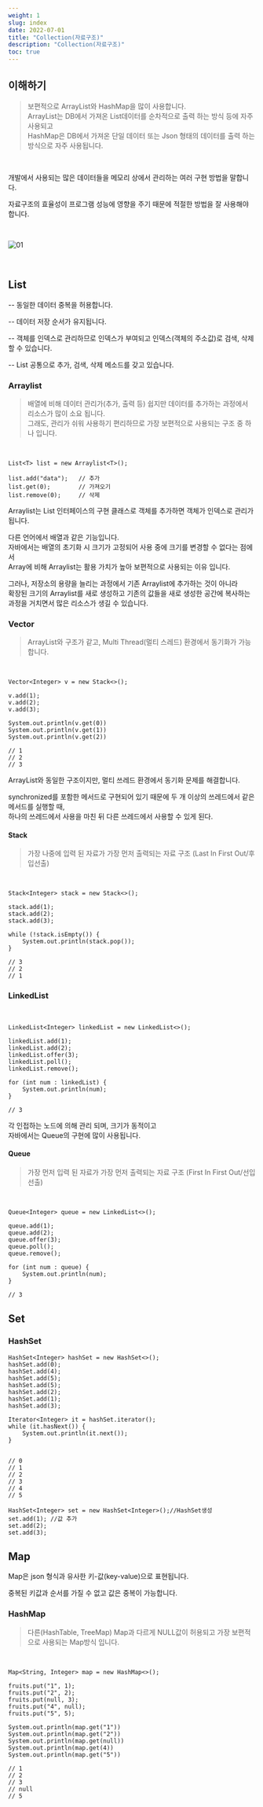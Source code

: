 ```yaml
---
weight: 1
slug: index
date: 2022-07-01
title: "Collection(자료구조)"
description: "Collection(자료구조)"
toc: true
---
```


## 이해하기

> 보편적으로 ArrayList와 HashMap을 많이 사용합니다.<br>
ArrayList는 DB에서 가져온 List데이터를 순차적으로 출력 하는 방식 등에 자주 사용되고<br>
HashMap은 DB에서 가져온 단일 데이터 또는 Json 형태의 데이터를 출력 하는 방식으로 자주 사용됩니다.

<br>

개발에서 사용되는 많은 데이터들을 메모리 상에서 관리하는 여러 구현 방법을 말합니다.<br>

자료구조의 효율성이 프로그램 성능에 영향을 주기 때문에 적절한 방법을 잘 사용해야 합니다.

<br>

![01](/docs/back/java/java/collection/01.png)

<br>

## List

-- 동일한 데이터 중복을 허용합니다.

-- 데이터 저장 순서가 유지됩니다.

-- 객체를 인덱스로 관리하므로 인덱스가 부여되고 인덱스(객체의 주소값)로 검색, 삭제 할 수 있습니다.

-- List 공통으로 추가, 검색, 삭제 메소드를 갖고 있습니다.

### Arraylist

> 배열에 비해 데이터 관리가(추가, 출력 등) 쉽지만 데이터를 추가하는 과정에서 리소스가 많이 소요 됩니다.<br>
그래도, 관리가 쉬워 사용하기 편리하므로 가장 보편적으로 사용되는 구조 중 하나 입니다.

<br>

```
List<T> list = new Arraylist<T>();

list.add("data");   // 추가
list.get(0);        // 가져오기
list.remove(0);     // 삭제
```

Arraylist는 List 인터페이스의 구현 클래스로 객체를 추가하면 객체가 인덱스로 관리가 됩니다.

다른 언어에서 배열과 같은 기능입니다.<br>
자바에서는 배열의 초기화 시 크기가 고정되어 사용 중에 크기를 변경할 수 없다는 점에서<br>
Array에 비해 Arraylist는 활용 가치가 높아 보편적으로 사용되는 이유 입니다.

그러나, 저장소의 용량을 늘리는 과정에서 기존 Arraylist에 추가하는 것이 아니라<br>
확장된 크기의 Arraylist를 새로 생성하고 기존의 값들을 새로 생성한 공간에 복사하는 과정을 거치면서 많은 리소스가 생길 수 있습니다.

### Vector

> ArrayList와 구조가 같고, Multi Thread(멀티 스레드) 환경에서 동기화가 가능합니다.

<br>

```
Vector<Integer> v = new Stack<>();

v.add(1);
v.add(2);
v.add(3);

System.out.println(v.get(0))
System.out.println(v.get(1))
System.out.println(v.get(2))

// 1
// 2
// 3
```

ArrayList와 동일한 구조이지만, 멀티 쓰레드 환경에서 동기화 문제를 해결합니다.

synchronized를 포함한 메서드로 구현되어 있기 때문에 두 개 이상의 쓰레드에서 같은 메서드를 실행할 때,<br>
하나의 쓰레드에서 사용을 마친 뒤 다른 쓰레드에서 사용할 수 있게 된다.

#### Stack

> 가장 나중에 입력 된 자료가 가장 먼저 출력되는 자료 구조 (Last In First Out/후입선출)

<br>

```
Stack<Integer> stack = new Stack<>();

stack.add(1);
stack.add(2);
stack.add(3);

while (!stack.isEmpty()) {
    System.out.println(stack.pop());
}

// 3
// 2
// 1
```

### LinkedList

<br>

```
LinkedList<Integer> linkedList = new LinkedList<>();

linkedList.add(1);
linkedList.add(2);
linkedList.offer(3);
linkedList.poll();
linkedList.remove();

for (int num : linkedList) {
    System.out.println(num);
}

// 3
```

각 인접하는 노드에 의해 관리 되며, 크기가 동적이고<br>
자바에서는 Queue의 구현에 많이 사용됩니다.

#### Queue

> 가장 먼저 입력 된 자료가 가장 먼저 출력되는 자료 구조 (First In First Out/선입선출)

<br>

```
Queue<Integer> queue = new LinkedList<>();

queue.add(1);
queue.add(2);
queue.offer(3);
queue.poll();
queue.remove();

for (int num : queue) {
    System.out.println(num);
}

// 3
```

## Set

### HashSet

```
HashSet<Integer> hashSet = new HashSet<>();
hashSet.add(0);
hashSet.add(4);
hashSet.add(5);
hashSet.add(5);
hashSet.add(2);
hashSet.add(1);
hashSet.add(3);

Iterator<Integer> it = hashSet.iterator();
while (it.hasNext()) {
    System.out.println(it.next());
}


// 0
// 1
// 2
// 3
// 4
// 5
```

```
HashSet<Integer> set = new HashSet<Integer>();//HashSet생성
set.add(1); //값 추가
set.add(2);
set.add(3);
```

## Map

Map은 json 형식과 유사한 키-값(key-value)으로 표현됩니다.

중복된 키값과 순서를 가질 수 없고 값은 중복이 가능합니다.



### HashMap

> 다른(HashTable, TreeMap) Map과 다르게 NULL값이 허용되고 가장 보편적으로 사용되는 Map방식 입니다.

<br>

```
Map<String, Integer> map = new HashMap<>();

fruits.put("1", 1);
fruits.put("2", 2);
fruits.put(null, 3);
fruits.put("4", null);
fruits.put("5", 5);

System.out.println(map.get("1"))
System.out.println(map.get("2"))
System.out.println(map.get(null))
System.out.println(map.get(4))
System.out.println(map.get("5"))

// 1
// 2
// 3
// null
// 5
```